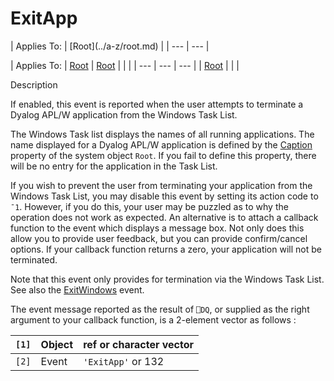 




<h1 class="heading"><span class="name">ExitApp</span></h1>
| Applies To: | [Root](../a-z/root.md) |
| --- | ---  |

| Applies To: | [Root](../a-z/root.md) | [Root](../a-z/root.md) |  |  |
| --- | --- | ---  |
| [Root](../a-z/root.md) |  |  |


Description


If enabled, this event is reported when the user attempts to terminate a Dyalog APL/W application from the Windows Task List.


The Windows Task list displays the names of all running applications. The name displayed for a Dyalog APL/W application is defined by the [Caption](../a-z/caption.md) property of the system object `Root`. If you fail to define this property, there will be no entry for the application in the Task List.


If you wish to prevent the user from terminating your application from the Windows Task List, you may disable this event by setting its action code to `¯1`. However, if you do this, your user may be puzzled as to why the operation does not work as expected. An alternative is to attach a callback function to the event which displays a message box. Not only does this allow you to provide user feedback, but you can provide confirm/cancel options. If your callback function returns a zero, your application will not be terminated.


Note that this event only provides for termination via the Windows Task List. See also the [ExitWindows](../a-z/exitwindows.md) event.


The event message reported as the result of `⎕DQ`, or supplied as the right argument to your callback function, is a 2-element vector as follows :

| `[1]` | Object | ref or character vector |
| --- | --- | ---  |
| `[2]` | Event | `'ExitApp'` or 132 |



